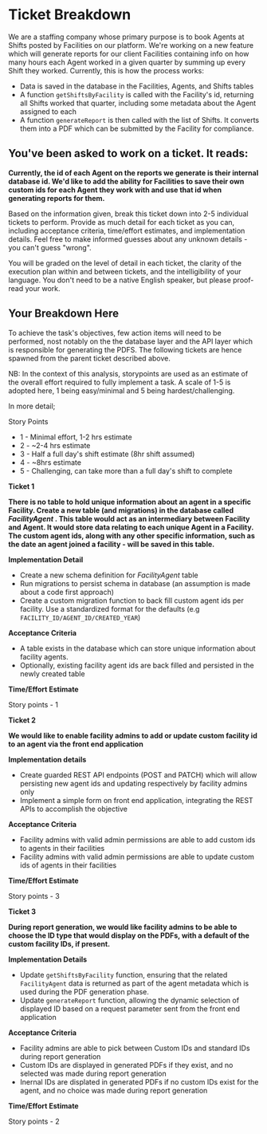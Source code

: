 # Ticket Breakdown
We are a staffing company whose primary purpose is to book Agents at Shifts posted by Facilities on our platform. We're working on a new feature which will generate reports for our client Facilities containing info on how many hours each Agent worked in a given quarter by summing up every Shift they worked. Currently, this is how the process works:

- Data is saved in the database in the Facilities, Agents, and Shifts tables
- A function `getShiftsByFacility` is called with the Facility's id, returning all Shifts worked that quarter, including some metadata about the Agent assigned to each
- A function `generateReport` is then called with the list of Shifts. It converts them into a PDF which can be submitted by the Facility for compliance.

## You've been asked to work on a ticket. It reads:

**Currently, the id of each Agent on the reports we generate is their internal database id. We'd like to add the ability for Facilities to save their own custom ids for each Agent they work with and use that id when generating reports for them.**


Based on the information given, break this ticket down into 2-5 individual tickets to perform. Provide as much detail for each ticket as you can, including acceptance criteria, time/effort estimates, and implementation details. Feel free to make informed guesses about any unknown details - you can't guess "wrong".


You will be graded on the level of detail in each ticket, the clarity of the execution plan within and between tickets, and the intelligibility of your language. You don't need to be a native English speaker, but please proof-read your work.

## Your Breakdown Here

To achieve the task's objectives, few action items will need to be performed, nost notably on the the database layer and the API layer which is responsible for generating the PDFS. The following tickets are hence spawned from the parent ticket described above. 

NB: In the context of this analysis, storypoints are used as an estimate of the overall effort required to fully implement a task. A scale of 1-5 is adopted here, 1 being easy/minimal and 5 being hardest/challenging. 

In more detail;

Story Points
- 1 - Minimal effort, 1-2 hrs estimate
- 2 - ~2-4 hrs estimate
- 3 - Half a full day's shift estimate (8hr shift assumed)
- 4 - ~8hrs estimate
- 5 - Challenging, can take more than a full day's shift to complete


**Ticket 1**

**There is no table to hold unique information about an agent in a specific Facility. Create a new table (and migrations) in the database called *FacilityAgent* . This table would act as an intermediary between **Facility** and **Agent**. It would store data relating to each unique Agent in a Facility. The custom agent ids, along with any other specific information, such as the date an agent joined a facility - will be saved in this table.**

**Implementation Detail**

- Create a new schema definition for *FacilityAgent* table
- Run migrations to persist schema in database (an assumption is made about a code first approach)
- Create a custom migration function to back fill custom agent ids per facility. Use a standardized format for the defaults (e.g `FACILITY_ID/AGENT_ID/CREATED_YEAR`)


**Acceptance Criteria**

- A table exists in the database which can store unique information about  facility agents. 
- Optionally, existing facility agent ids are back filled and persisted in the newly created table

**Time/Effort Estimate**

Story points - 1



**Ticket 2**

**We would like to enable facility admins to add or update custom facility id to an agent via the front end application**

**Implementation details**

- Create guarded REST API endpoints (POST and PATCH) which will allow persisting new agent ids and updating respectively by facility admins only
- Implement a simple form on front end application, integrating the REST APIs to accomplish the objective

**Acceptance Criteria**

- Facility admins with valid admin permissions are able to add custom ids to agents in their facilities
- Facility admins with valid admin permissions are able to update custom ids of agents in their facilities

**Time/Effort Estimate**

Story points - 3



**Ticket 3**

**During report generation, we would like facility admins to be able to choose the ID type that would display on the PDFs, with a default of the custom facility IDs, if present.**

**Implementation Details**

- Update `getShiftsByFacility` function, ensuring that the related `FacilityAgent` data is returned as part of the agent metadata which is used during the PDF generation phase.
- Update `generateReport` function, allowing the dynamic selection of displayed ID based on a request parameter sent from the front end application

**Acceptance Criteria**

- Facility admins are able to pick between Custom IDs and standard IDs during report generation
- Custom IDs are displayed in generated PDFs if they exist, and no selected was made during report generation
- Inernal IDs are displated in generated PDFs if no custom IDs exist for the agent, and no choice was made during report generation

**Time/Effort Estimate**

Story points - 2

